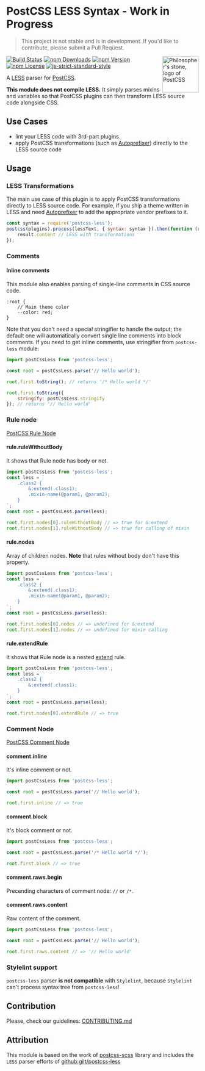 # PostCSS LESS Syntax - Work in Progress

[PostCSS]: https://github.com/postcss/postcss
[PostCSS-SCSS]: https://github.com/postcss/postcss-scss
[LESS]: http://lesless.org
[Autoprefixer]: https://github.com/postcss/autoprefixer
[Stylelint]: http://stylelint.io/

> This project is not stable and is in development. If you'd like to contribute, please submit a Pull Request.

<img align="right" width="95" height="95"
     title="Philosopher's stone, logo of PostCSS"
     src="http://postcss.github.io/postcss/logo.svg">

[![Build Status](https://img.shields.io/travis/webschik/postcss-less.svg?branch=develop)](https://travis-ci.org/webschik/postcss-less)
[![npm Downloads](https://img.shields.io/npm/dt/postcss-less.svg)](https://www.npmjs.com/package/postcss-less)
[![npm Version](https://img.shields.io/npm/v/postcss-less.svg)](https://www.npmjs.com/package/postcss-less)
[![npm License](https://img.shields.io/npm/l/postcss-less.svg)](https://www.npmjs.com/package/postcss-less)
[![js-strict-standard-style](https://img.shields.io/badge/code%20style-strict-117D6B.svg)](https://github.com/keithamus/eslint-config-strict)

A [LESS] parser for [PostCSS].

**This module does not compile LESS.** It simply parses mixins and variables so that PostCSS plugins can then transform LESS source code alongside CSS.

## Use Cases

* lint your LESS code with 3rd-part plugins.
* apply PostCSS transformations (such as [Autoprefixer](https://github.com/postcss/autoprefixer)) directly to the LESS source code

## Usage

### LESS Transformations

The main use case of this plugin is to apply PostCSS transformations directly
to LESS source code. For example, if you ship a theme written in LESS and need
[Autoprefixer] to add the appropriate vendor prefixes to it.

```js
const syntax = require('postcss-less');
postcss(plugins).process(lessText, { syntax: syntax }).then(function (result) {
    result.content // LESS with transformations
});
```

### Comments

#### Inline comments

This module also enables parsing of single-line comments in CSS source code.

````less
:root {
    // Main theme color
    --color: red;
}
````

Note that you don't need a special stringifier to handle the output; the default
one will automatically convert single line comments into block comments. 
If you need to get inline comments, use stringifier from `postcss-less` module:

````js
import postCssLess from 'postcss-less';

const root = postCssLess.parse('// Hello world');

root.first.toString(); // returns '/* Hello world */'

root.first.toString({
    stringify: postCssLess.stringify
}); // returns '// Hello world'
````

### Rule node
[PostCSS Rule Node](https://github.com/postcss/postcss/blob/master/docs/api.md#rule-node)

#### rule.ruleWithoutBody
It shows that Rule node has body or not.

````js
import postCssLess from 'postcss-less';
const less = `
    .class2 {
        &:extend(.class1);
        .mixin-name(@param1, @param2);
    }
`;
const root = postCssLess.parse(less);

root.first.nodes[0].ruleWithoutBody // => true for &:extend
root.first.nodes[1].ruleWithoutBody // => true for calling of mixin
````
#### rule.nodes

Array of children nodes. 
**Note** that rules without body don't have this property.

````js
import postCssLess from 'postcss-less';
const less = `
    .class2 {
        &:extend(.class1);
        .mixin-name(@param1, @param2);
    }
`;
const root = postCssLess.parse(less);

root.first.nodes[0].nodes // => undefined for &:extend
root.first.nodes[1].nodes // => undefined for mixin calling
````

#### rule.extendRule
It shows that Rule node is a nested [extend](http://lesscss.org/features/#extend-feature-extend-inside-ruleset) rule.

````js
import postCssLess from 'postcss-less';
const less = `
    .class2 {
        &:extend(.class1);
    }
`;
const root = postCssLess.parse(less);

root.first.nodes[0].extendRule // => true
````

### Comment Node

[PostCSS Comment Node](https://github.com/postcss/postcss/blob/master/docs/api.md#comment-node)

#### comment.inline
It's inline comment or not.
````js
import postCssLess from 'postcss-less';

const root = postCssLess.parse('// Hello world');

root.first.inline // => true
````

#### comment.block
It's block comment or not.
````js
import postCssLess from 'postcss-less';

const root = postCssLess.parse('/* Hello world */');

root.first.block // => true
````

#### comment.raws.begin
Precending characters of comment node: `//` or `/*`.

#### comment.raws.content
Raw content of the comment.
````js
import postCssLess from 'postcss-less';

const root = postCssLess.parse('// Hello world');

root.first.raws.content // => '// Hello world'
````

### Stylelint support
`postcss-less` parser **is not compatible** with `Stylelint`, because `Stylelint` can't process syntax tree from `postcss-less`!

## Contribution
Please, check our guidelines: [CONTRIBUTING.md](./CONTRIBUTING.md)

## Attribution

This module is based on the work of [postcss-scss](https://github.com/postcss/postcss-scss) library and includes the `LESS` parser efforts of [github:gilt/postcss-less](https://github.com/gilt/postcss-less)
